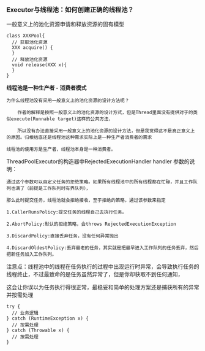 ### Executor与线程池：如何创建正确的线程池？

一般意义上的池化资源申请和释放资源的固有模型

    class XXXPool{
      // 获取池化资源
      XXX acquire() {
      }
      // 释放池化资源
      void release(XXX x){
      }
    }  

**线程池是一种生产者 - 消费者模式**

    为什么线程池没有采用一般意义上的池化资源的设计方法呢？
    
        作者的解释是按照一般意义上的池化资源的设计方式，但是Thread里面没有提供对于的类似execute(Runnable target)这样的公共方法，
        
        所以没有办法直接采用一般意义上的池化资源的设计方法，但是我觉得这不是真正意义上的原因。归根结底还是线程池这种需求实际上是一种生产者消费者的需求

    线程池的使用方是生产者，线程池本身是一种消费者。
    
    
 ThreadPoolExecutor的构造器中RejectedExecutionHandler handler 参数的说明：
    
    通过这个参数可以自定义任务的拒绝策略。如果所有线程池中的所有线程都在忙碌，并且工作队列也满了（前提是工作队列时有界队列），
    
    那么此时提交任务，线程池就会拒绝接收，至于拒绝的策略，通过该参数来指定
    
    1.CallerRunsPolicy:提交任务的线程自己去执行任务。
    
    2.AbortPolicy:默认的拒绝策略，会throws RejectedExecutionException
    
    3.DiscardPolicy:直接丢弃任务，没有任何异常抛出
    
    4.DiscardOldestPolicy:丢弃最老的任务，其实就是把最早进入工作队列的任务丢弃，然后把新任务加入工作队列。
    
    
注意点：线程池中的线程在任务执行的过程中出现运行时异常，会导致执行任务的线程终止，不过最致命的是任务虽然异常了，但是你却获取不到任何通知，
    
这会让你误以为任务执行得很正常，最稳妥和简单的处理方案还是捕获所有的异常并按需处理


    try {
      // 业务逻辑
    } catch (RuntimeException x) {
      // 按需处理
    } catch (Throwable x) {
      // 按需处理
    } 

    
    
    
    
    
    
    
    